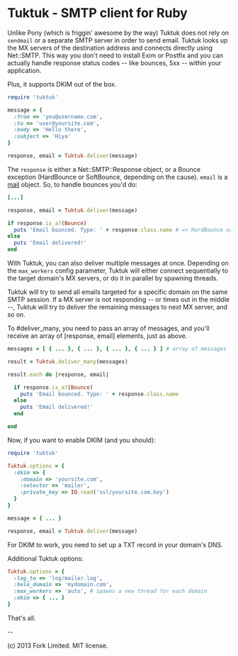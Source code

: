 Tuktuk - SMTP client for Ruby
=============================

Unlike Pony (which is friggin' awesome by the way) Tuktuk does not rely on 
`sendmail` or a separate SMTP server in order to send email. Tuktuk looks up the
MX servers of the destination address and connects directly using Net::SMTP. 
This way you don't need to install Exim or Postfix and you can actually handle 
response status codes -- like bounces, 5xx -- within your application. 

Plus, it supports DKIM out of the box.

``` ruby
require 'tuktuk'

message = {
  :from => 'you@username.com',
  :to => 'user@yoursite.com',
  :body => 'Hello there',
  :subject => 'Hiya'
}

response, email = Tuktuk.deliver(message)
```

The `response` is either a Net::SMTP::Response object, or a Bounce exception (HardBounce or SoftBounce, depending on the cause). `email` is a [mail](https://github.com/mikel/mail) object. So, to handle bounces you'd do:

``` ruby
[...]

response, email = Tuktuk.deliver(message)

if response.is_a?(Bounce)
  puts 'Email bounced. Type: ' + response.class.name # => HardBounce or SoftBounce
else
  puts 'Email delivered!'
end
```

With Tuktuk, you can also deliver multiple messages at once. Depending on the `max_workers` config parameter, Tuktuk will either connect sequentially to the target domain's MX servers, or do it in parallel by spawning threads. 

Tuktuk will try to send all emails targeted for a specific domain on the same SMTP session. If a MX server is not responding -- or times out in the middle --, Tuktuk will try to deliver the remaining messages to next MX server, and so on.

To #deliver_many, you need to pass an array of messages, and you'll receive an array of [response, email] elements, just as above.

``` ruby
messages = [ { ... }, { ... }, { ... }, { ... } ] # array of messages

result = Tuktuk.deliver_many(messages)

result.each do |response, email|

  if response.is_a?(Bounce)
    puts 'Email bounced. Type: ' + response.class.name
  else
    puts 'Email delivered!'
  end

end
```

Now, if you want to enable DKIM (and you should):

``` ruby
require 'tuktuk'

Tuktuk.options = {
  :dkim => {
    :domain => 'yoursite.com',
    :selector => 'mailer',
    :private_key => IO.read('ssl/yoursite.com.key')
  }
}

message = { ... }

response, email = Tuktuk.deliver(message)
```

For DKIM to work, you need to set up a TXT record in your domain's DNS.

Additional Tuktuk options:

``` ruby
Tuktuk.options = {
  :log_to => 'log/mailer.log',
  :helo_domain => 'mydomain.com',
  :max_workers => 'auto', # spawns a new thread for each domain 
  :dkim => { ... }
}
```

That's all.

--

(c) 2013 Fork Limited. MIT license.

